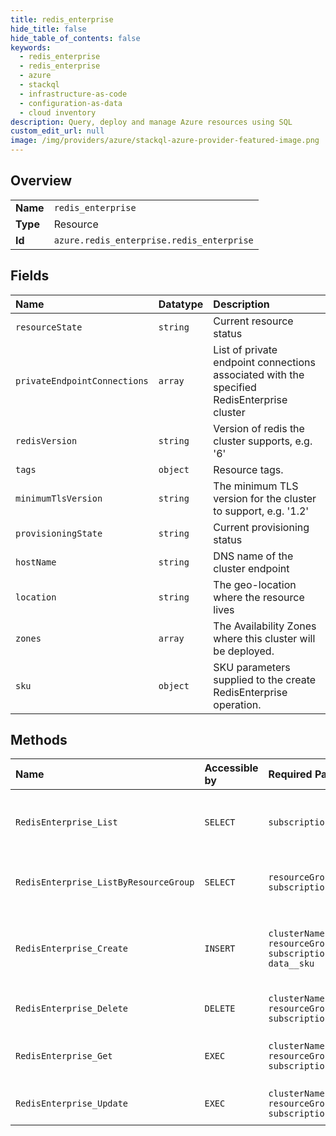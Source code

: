 ```yaml
---
title: redis_enterprise
hide_title: false
hide_table_of_contents: false
keywords:
  - redis_enterprise
  - redis_enterprise
  - azure    
  - stackql
  - infrastructure-as-code
  - configuration-as-data
  - cloud inventory
description: Query, deploy and manage Azure resources using SQL
custom_edit_url: null
image: /img/providers/azure/stackql-azure-provider-featured-image.png
---
```

  
    

## Overview
<table><tbody>
<tr><td><b>Name</b></td><td><code>redis_enterprise</code></td></tr>
<tr><td><b>Type</b></td><td>Resource</td></tr>
<tr><td><b>Id</b></td><td><code>azure.redis_enterprise.redis_enterprise</code></td></tr>
</tbody></table>

## Fields
| Name | Datatype | Description |
|:-----|:---------|:------------|
| `resourceState` | `string` | Current resource status |
| `privateEndpointConnections` | `array` | List of private endpoint connections associated with the specified RedisEnterprise cluster |
| `redisVersion` | `string` | Version of redis the cluster supports, e.g. '6' |
| `tags` | `object` | Resource tags. |
| `minimumTlsVersion` | `string` | The minimum TLS version for the cluster to support, e.g. '1.2' |
| `provisioningState` | `string` | Current provisioning status |
| `hostName` | `string` | DNS name of the cluster endpoint |
| `location` | `string` | The geo-location where the resource lives |
| `zones` | `array` | The Availability Zones where this cluster will be deployed. |
| `sku` | `object` | SKU parameters supplied to the create RedisEnterprise operation. |
## Methods
| Name | Accessible by | Required Params | Description |
|:-----|:--------------|:----------------|:------------|
| `RedisEnterprise_List` | `SELECT` | `subscriptionId` | Gets all RedisEnterprise clusters in the specified subscription. |
| `RedisEnterprise_ListByResourceGroup` | `SELECT` | `resourceGroupName, subscriptionId` | Lists all RedisEnterprise clusters in a resource group. |
| `RedisEnterprise_Create` | `INSERT` | `clusterName, resourceGroupName, subscriptionId, data__sku` | Creates or updates an existing (overwrite/recreate, with potential downtime) cache cluster |
| `RedisEnterprise_Delete` | `DELETE` | `clusterName, resourceGroupName, subscriptionId` | Deletes a RedisEnterprise cache cluster. |
| `RedisEnterprise_Get` | `EXEC` | `clusterName, resourceGroupName, subscriptionId` | Gets information about a RedisEnterprise cluster |
| `RedisEnterprise_Update` | `EXEC` | `clusterName, resourceGroupName, subscriptionId` | Updates an existing RedisEnterprise cluster |
